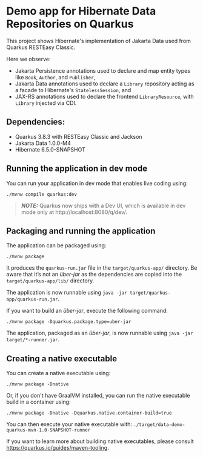 # Demo app for Hibernate Data Repositories on Quarkus

This project shows Hibernate's implementation of Jakarta Data used from Quarkus RESTEasy Classic.

Here we observe:

- Jakarta Persistence annotations used to declare and map entity types like `Book`, `Author`, and `Publisher`,
- Jakarta Data annotations used to declare a `Library` repository acting as a facade to Hibernate's `StatelessSession`, and
- JAX-RS annotations used to declare the frontend `LibraryResource`, with `Library` injected via CDI.

## Dependencies:

- Quarkus 3.8.3 with RESTEasy Classic and Jackson
- Jakarta Data 1.0.0-M4
- Hibernate 6.5.0-SNAPSHOT

## Running the application in dev mode

You can run your application in dev mode that enables live coding using:

```shell script
./mvnw compile quarkus:dev
```

> **_NOTE:_**  Quarkus now ships with a Dev UI, which is available in dev mode only at http://localhost:8080/q/dev/.

## Packaging and running the application

The application can be packaged using:

```shell script
./mvnw package
```

It produces the `quarkus-run.jar` file in the `target/quarkus-app/` directory.
Be aware that it’s not an _über-jar_ as the dependencies are copied into the `target/quarkus-app/lib/` directory.

The application is now runnable using `java -jar target/quarkus-app/quarkus-run.jar`.

If you want to build an _über-jar_, execute the following command:

```shell script
./mvnw package -Dquarkus.package.type=uber-jar
```

The application, packaged as an _über-jar_, is now runnable using `java -jar target/*-runner.jar`.

## Creating a native executable

You can create a native executable using:

```shell script
./mvnw package -Dnative
```

Or, if you don't have GraalVM installed, you can run the native executable build in a container using:

```shell script
./mvnw package -Dnative -Dquarkus.native.container-build=true
```

You can then execute your native executable with: `./target/data-demo-quarkus-mvn-1.0-SNAPSHOT-runner`

If you want to learn more about building native executables, please consult https://quarkus.io/guides/maven-tooling.
